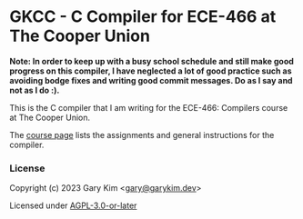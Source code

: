 # GKCC - C Compiler for ECE-466 at The Cooper Union

**Note: In order to keep up with a busy school schedule and
still make good progress on this compiler, I have neglected
a lot of good practice such as avoiding bodge fixes and
writing good commit messages. Do as I say and not as I do
:).**

This is the C compiler that I am writing for the ECE-466: Compilers
course at The Cooper Union.

The [course page](http://faculty.cooper.edu/hak/ece466) lists the
assignments and general instructions for the compiler.

### License

Copyright (c) 2023 Gary Kim &lt;<gary@garykim.dev>&gt;

Licensed under [AGPL-3.0-or-later](LICENSE)


